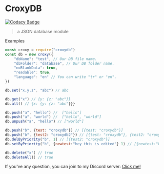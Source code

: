 # CroxyDB

[![Codacy Badge](https://api.codacy.com/project/badge/Grade/12341481f7db44c291844ab1d97cf602)](https://app.codacy.com/manual/CroxyTheDev/croxydb?utm_source=github.com&utm_medium=referral&utm_content=CroxyTheDev/croxydb&utm_campaign=Badge_Grade_Dashboard)

> a JSON database module

Examples

```js
const croxy = require("croxydb")
const db = new croxy({
    "dbName": "test", // Our DB file name.
    "dbFolder": "database", // Our DB folder name.
    "noBlankData": true,
    "readable": true,
    "language": "en" // You can write "tr" or "en".
})

db.set("x.y.z", "abc") // abc

db.get("x") // {y: {z: "abc"}}
db.all() // {x: {y: {z: "abc"}}}

db.push("a", "hello") //  ["hello"]
db.push("a", "world") //  ["hello", "world"]
db.unpush("a", "hello") // ["world"]

db.push("b", {test: "croxydb"}) // [{test: "croxydb"}]
db.push("b", {test2: "croxydb2"}) // [{test: "croxydb"}, {test2: "croxydb2"}]
db.delByPriority("b", 1) // [{test2: "croxydb"}]
db.setByPriority("b", {newtest:"hey this is edited"} 1) // [{newtest:"hey this is edited"}]

db.delete("x") // true
db.deleteAll() // true
```

If you've any question, you can join to my Discord server: [Click me!](https://discord.gg/mswG4px)

